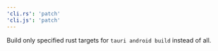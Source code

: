 ```yaml
---
'cli.rs': 'patch'
'cli.js': 'patch'
---
```


Build only specified rust targets for `tauri android build` instead of all.
